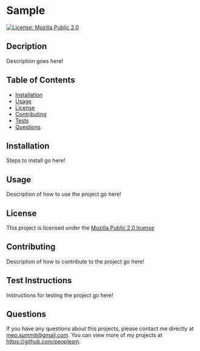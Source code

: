 # Sample
  [![License: Mozilla Public 2.0](https://img.shields.io/badge/License-MPL_2.0-brightgreen.svg)](https://opensource.org/licenses/MPL-2.0)

  ## Decription
  Description goes here!

  ## Table of Contents
  * [Installation](#installation)
  * [Usage](#usage)
  * [License](#license)
  * [Contributing](#contributing)
  * [Tests](#test-instructions)
  * [Questions](#questions)

  ## Installation
  Steps to install go here!

  ## Usage
  Description of how to use the project go here!

  ## License
  This project is licensed under the [Mozilla Public 2.0 license](https://opensource.org/licenses/MPL-2.0)
  
  ## Contributing
  Description of how to contribute to the project go here!

  ## Test Instructions
  Instructions for testing the project go here!

  ## Questions
  If you have any questions about this projects, please contact me directly at mep.summit@gmail.com. You can view more of my projects at https://github.com/peoplesm.
